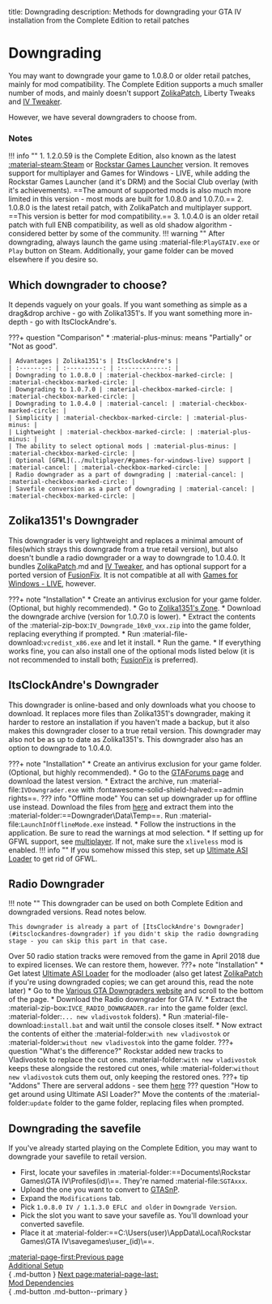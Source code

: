 title: Downgrading
description: Methods for downgrading your GTA IV installation from the Complete Edition to retail patches


# Downgrading
You may want to downgrade your game to 1.0.8.0 or older retail patches, mainly for mod compatibility. The Complete Edition supports a much smaller number of mods, and mainly doesn't support [ZolikaPatch](essential-modding/zolikapatch.md), Liberty Tweaks and [IV Tweaker](../extras/modloading/#iv-tweaker). 

However, we have several downgraders to choose from.

### Notes
!!! info ""
	1. 1.2.0.59 is the Complete Edition, also known as the latest [:material-steam:Steam](https://store.steampowered.com/app/12210/) or [Rockstar Games Launcher](https://store.rockstargames.com/game/buy-grand-theft-auto-iv) version. It removes support for multiplayer and Games for Windows - LIVE, while adding the Rockstar Games Launcher (and it's DRM) and the Social Club overlay (with it's achievements). ==The amount of supported mods is also much more limited in this version - most mods are built for 1.0.8.0 and 1.0.7.0.==
	2. 1.0.8.0 is the latest retail patch, with ZolikaPatch and multiplayer support. ==This version is better for mod compatibility.==
    3. 1.0.4.0 is an older retail patch with full ENB compatibility, as well as old shadow algorithm - considered better by some of the community.
!!! warning ""
    After downgrading, always launch the game using :material-file:`PlayGTAIV.exe` or `Play` button on Steam. Additionally, your game folder can be moved elsewhere if you desire so.

## Which downgrader to choose?
It depends vaguely on your goals. If you want something as simple as a drag&drop archive - go with Zolika1351's. If you want something more in-depth - go with ItsClockAndre's.

???+ question "Comparison"
    * :material-plus-minus: means "Partially" or "Not as good".

    | Advantages | Zolika1351's | ItsClockAndre's |
    | :--------: | :----------: | :-------------: |
    | Downgrading to 1.0.8.0 | :material-checkbox-marked-circle: | :material-checkbox-marked-circle: |
    | Downgrading to 1.0.7.0 | :material-checkbox-marked-circle: | :material-checkbox-marked-circle: |
    | Downgrading to 1.0.4.0 | :material-cancel: | :material-checkbox-marked-circle: |
    | Simplicity | :material-checkbox-marked-circle: | :material-plus-minus: |
    | Lightweight | :material-checkbox-marked-circle: | :material-plus-minus: |
    | The ability to select optional mods | :material-plus-minus: | :material-checkbox-marked-circle: |
    | Optional [GFWL](../multiplayer/#games-for-windows-live) support | :material-cancel: | :material-checkbox-marked-circle: |
    | Radio downgrader as a part of downgrading | :material-cancel: | :material-checkbox-marked-circle: |
    | Savefile conversion as a part of downgrading | :material-cancel: | :material-checkbox-marked-circle: |

## Zolika1351's Downgrader
This downgrader is very lightweight and replaces a minimal amount of files(which strays this downgrade from a true retail version), but also doesn't bundle a radio downgrader or a way to downgrade to 1.0.4.0. It bundles [ZolikaPatch](essential-modding/zolikapatch.md).md and [IV Tweaker](../extras/modloading/#iv-tweaker), and has optional support for a ported version of [FusionFix](essential-modding/fusionfix.md). It is not compatible at all with [Games for Windows - LIVE](../multiplayer/#games-for-windows-live), however.

???+ note "Installation"
    * Create an antivirus exclusion for your game folder. (Optional, but highly recommended).
    * Go to [Zolika1351's Zone](https://zolika1351.pages.dev/mods/ivpatch/downgrading).
    * Download the downgrade archive (version for 1.0.7.0 is lower).
    * Extract the contents of the :material-zip-box:`IV_Downgrade_10x0_vxx.zip` into the game folder, replacing everything if prompted.
    * Run :material-file-download:`vcredist_x86.exe` and let it install.
    * Run the game.
    * If everything works fine, you can also install one of the optional mods listed below (it is not recommended to install both; [FusionFix](essential-modding/fusionfix.md) is preferred).

## ItsClockAndre's Downgrader
This downgrader is online-based and only downloads what you choose to download. It replaces more files than Zolika1351's downgrader, making it harder to restore an installation if you haven't made a backup, but it also makes this downgrader closer to a true retail version. This downgrader may also not be as up to date as Zolika1351's. This downgrader also has an option to downgrade to 1.0.4.0.

???+ note "Installation"
    * Create an antivirus exclusion for your game folder. (Optional, but highly recommended).
    * Go to the [GTAForums page](https://gtaforums.com/topic/976691-gta-iv-downgrader/) and download the latest version.
    * Extract the archive, run :material-file:`IVDowngrader.exe` with :fontawesome-solid-shield-halved:==admin rights==.
    ??? info "Offline mode"
        You can set up downgrader up for offline use instead. Download the files from [here](https://mega.nz/folder/Fn0Q3LhY#_0t1VZQFuQX22lMxRZNB1A) and extract them into the :material-folder:==Downgrader\\Data\\Temp==. Run :material-file:`LaunchInOfflineMode.exe` instead.
    * Follow the instructions in the application. Be sure to read the warnings at mod selection.
    * If setting up for GFWL support, see [multiplayer](../multiplayer/#games-for-windows-live). If not, make sure the `xliveless` mod is enabled.
    !!! info ""
        If you somehow missed this step, set up [Ultimate ASI Loader](../mod-dependencies/#ultimate-asi-loader) to get rid of GFWL.

## Radio Downgrader
!!! note ""
    This downgrader can be used on both Complete Edition and downgraded versions. Read notes below.

    This downgrader is already a part of [ItsClockAndre's Downgrader](#itsclockandres-downgrader) if you didn't skip the radio downgrading stage - you can skip this part in that case.
Over 50 radio station tracks were removed from the game in April 2018 due to expired licenses. We can restore them, however.
???+ note "Installation"
    * Get latest [Ultimate ASI Loader](../mod-dependencies/#ultimate-asi-loader) for the modloader (also get latest [ZolikaPatch](essential-modding/zolikapatch.md) if you're using downgraded copies; we can get around this, read the note later)
    * Go to the [Various GTA Downgraders website](http://downgraders.rockstarvision.com/) and scroll to the bottom of the page.
    * Download the Radio downgrader for GTA IV.
    * Extract the :material-zip-box:`IVCE_RADIO_DOWNGRADER.rar` into the game folder (excl. :material-folder:`... new vladivostok` folders).
    * Run :material-file-download:`install.bat` and wait until the console closes itself.
    * Now extract the contents of either the :material-folder:`with new vladivostok` or :material-folder:`without new vladivostok` into the game folder.
    ???+ question "What's the difference?"
        Rockstar added new tracks to Vladivostok to replace the cut ones. :material-folder:`with new vladivostok` keeps these alongside the restored cut ones, while :material-folder:`without new vladivostok` cuts them out, only keeping the restored ones.
    ???+ tip "Addons"
        There are serveral addons - see them [here](https://www.nexusmods.com/gta4/mods/234?tab=files)
    ??? question "How to get around using Ultimate ASI Loader?"
        Move the contents of the :material-folder:`update` folder to the game folder, replacing files when prompted.

## Downgrading the savefile
If you've already started playing on the Complete Edition, you may want to downgrade your savefile to retail version.

* First, locate your savefiles in :material-folder:==Documents\Rockstar Games\GTA IV\Profiles\(id)\\==. They're named :material-file:`SGTAxxx`.
* Upload the one you want to convert to [GTASnP](https://gtasnp.com/).
* Expand the `Modifications` tab.
* Pick `1.0.8.0 IV / 1.1.3.0 EFLC and older` in `Downgrade Version`.
* Pick the slot you want to save your savefile as. You'll download your converted savefile.
* Place it at :material-folder:==C:\Users\(user)\AppData\Local\Rockstar Games\GTA IV\savegames\user_(id)\\==.

[:material-page-first:Previous page <br>Additional Setup</br>](additional-setup.md){ .md-button } [Next page:material-page-last: <br>Mod Dependencies</br>](mod-dependencies.md){ .md-button .md-button--primary }